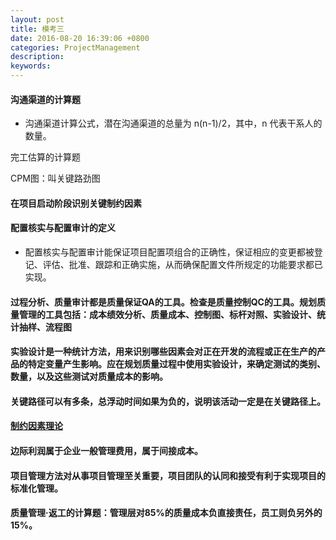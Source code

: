 ```yaml
---
layout: post
title: 模考三
date: 2016-08-20 16:39:06 +0800
categories: ProjectManagement
description: 
keywords: 
---
```


#### 沟通渠道的计算题

- 沟通渠道计算公式，潜在沟通渠道的总量为 n(n-1)/2，其中，n 代表干系人的数量。

完工估算的计算题

CPM图：叫关键路劲图

#### 在项目启动阶段识别关键制约因素

#### 配置核实与配置审计的定义

- 配置核实与配置审计能保证项目配置项组合的正确性，保证相应的变更都被登记、评估、批准、跟踪和正确实施，从而确保配置文件所规定的功能要求都已实现。

#### 过程分析、质量审计都是质量保证QA的工具。检查是质量控制QC的工具。规划质量管理的工具包括：成本绩效分析、质量成本、控制图、标杆对照、实验设计、统计抽样、流程图

#### 实验设计是一种统计方法，用来识别哪些因素会对正在开发的流程或正在生产的产品的特定变量产生影响。应在规划质量过程中使用实验设计，来确定测试的类别、数量，以及这些测试对质量成本的影响。

#### 关键路径可以有多条，总浮动时间如果为负的，说明该活动一定是在关键路径上。

#### [制约因素理论](http://blog.sina.com.cn/s/blog_679942f90102v0vw.html)

#### 边际利润属于企业一般管理费用，属于间接成本。

#### 项目管理方法对从事项目管理至关重要，项目团队的认同和接受有利于实现项目的标准化管理。

#### 质量管理·返工的计算题：管理层对85%的质量成本负直接责任，员工则负另外的15%。
